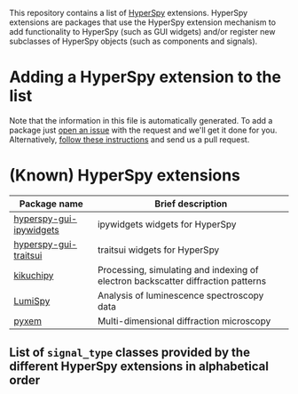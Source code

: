 
This repository contains a list of [HyperSpy](https://hyperspy.org)
extensions. HyperSpy extensions are packages that use the HyperSpy extension
mechanism to add functionality to HyperSpy (such as GUI widgets) and/or
register new subclasses of HyperSpy objects (such as components and signals).

# Adding a HyperSpy extension to the list

Note that the information in this file is automatically generated. To add a
package just [open an
issue](https://github.com/hyperspy/hyperspy-extensions-list/issues) with the
request and we'll get it done for you. Alternatively, [follow these
instructions](https://github.com/hyperspy/hyperspy-extensions-list/blob/master/doc/how_to_add_extension.md)
and send us a pull request.

# (Known) HyperSpy extensions

| Package name                                                                   | Brief description                                                                |
|--------------------------------------------------------------------------------|----------------------------------------------------------------------------------|
| [hyperspy-gui-ipywidgets](https://github.com/hyperspy/hyperspy_gui_ipywidgets) | ipywidgets widgets for HyperSpy                                                  |
| [hyperspy-gui-traitsui](https://github.com/hyperspy/hyperspy_gui_traitsui)     | traitsui widgets for HyperSpy                                                    |
| [kikuchipy](https://github.com/kikuchipy/kikuchipy)                            | Processing, simulating and indexing of electron backscatter diffraction patterns |
| [LumiSpy](https://github.com/lumispy/lumispy)                                  | Analysis of luminescence spectroscopy data                                       |
| [pyxem](https://github.com/pyxem/pyxem)                                        | Multi-dimensional diffraction microscopy                                         |

## List of `signal_type` classes provided by the different HyperSpy extensions in alphabetical order
